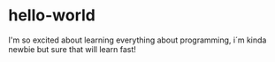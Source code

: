 # hello-world


I'm so excited about learning everything about programming, i´m kinda newbie but sure that will learn fast! 
